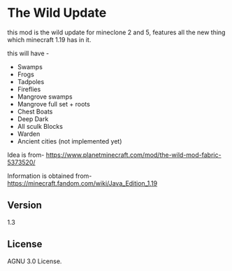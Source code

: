 # The Wild Update
this mod is the wild update for mineclone 2 and 5, features all the new thing which minecraft 1.19 has in it.

this will have -
- Swamps
- Frogs
- Tadpoles
- Fireflies
- Mangrove swamps
- Mangrove full set + roots
- Chest Boats
- Deep Dark
- All sculk Blocks
- Warden
- Ancient cities (not implemented yet)

Idea is from-
https://www.planetminecraft.com/mod/the-wild-mod-fabric-5373520/

Information is obtained from-
https://minecraft.fandom.com/wiki/Java_Edition_1.19

## Version
1.3

## License
AGNU 3.0 License.
